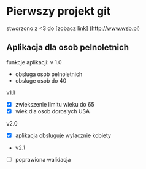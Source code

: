 # Pierwszy projekt git

stworzono z <3 do [zobacz link] (http://www.wsb.pl)

## Aplikacja dla osob pelnoletnich

funkcje aplikacji:
v 1.0
- obsluga osob pelnoletnich
- obsluge osob do 40

v1.1
- [x] zwiekszenie limitu wieku do 65
- [x] wiek dla osob doroslych USA

v2.0
- [x] aplikacja obsluguje wylacznie kobiety
- v2.1
- [ ] poprawiona walidacja 